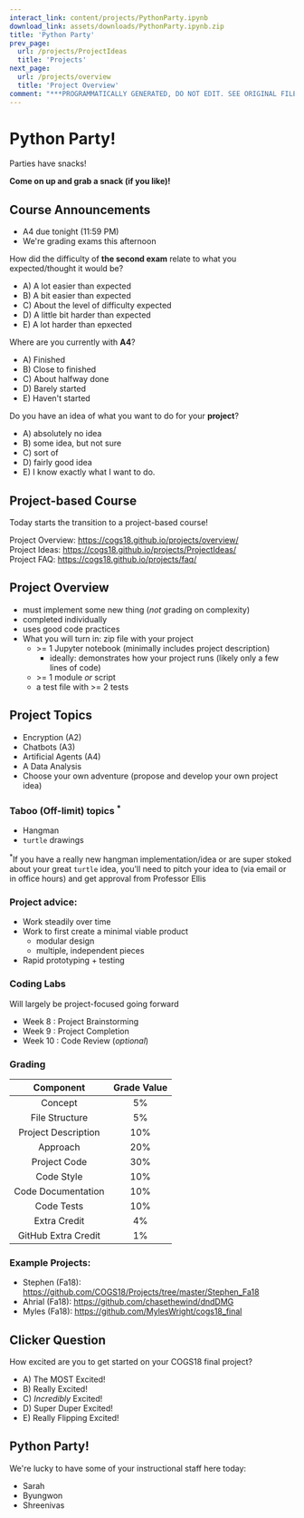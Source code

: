 ```yaml
---
interact_link: content/projects/PythonParty.ipynb
download_link: assets/downloads/PythonParty.ipynb.zip
title: 'Python Party'
prev_page:
  url: /projects/ProjectIdeas
  title: 'Projects'
next_page:
  url: /projects/overview
  title: 'Project Overview'
comment: "***PROGRAMMATICALLY GENERATED, DO NOT EDIT. SEE ORIGINAL FILES IN /content***"
---
```


# Python Party!

Parties have snacks!

**Come on up and grab a snack (if you like)!**

## Course Announcements

- A4 due tonight (11:59 PM)
- We're grading exams this afternoon

How did the difficulty of **the second exam** relate to what you expected/thought it would be?

- A) A lot easier than expected
- B) A bit easier than expected
- C) About the level of difficulty expected
- D) A little bit harder than expected
- E) A lot harder than epxected

Where are you currently with **A4**?

- A) Finished
- B) Close to finished
- C) About halfway done
- D) Barely started
- E) Haven't started

Do you have an idea of what you want to do for your **project**?

- A) absolutely no idea
- B) some idea, but not sure
- C) sort of
- D) fairly good idea
- E) I know exactly what I want to do.

## Project-based Course

Today starts the transition to a project-based course!

Project Overview: https://cogs18.github.io/projects/overview/  
Project Ideas: https://cogs18.github.io/projects/ProjectIdeas/  
Project FAQ: https://cogs18.github.io/projects/faq/


## Project Overview
- must implement some new thing (_not_ grading on complexity)
- completed individually
- uses good code practices
- What you will turn in: zip file with your project
    - \>= 1 Jupyter notebook (minimally includes project description)
        - ideally: demonstrates how your project runs (likely only a few lines of code)
    - \>= 1 module _or_ script
    - a test file with \>= 2 tests



## Project Topics
- Encryption (A2)
- Chatbots (A3)
- Artificial Agents (A4)
- A Data Analysis
- Choose your own adventure (propose and develop your own project idea)

### Taboo (Off-limit) topics $^*$
- Hangman
- `turtle` drawings

$^*$If you have a really new hangman implementation/idea or are super stoked about your great `turtle` idea, you'll need to pitch your idea to (via email or in office hours) and get approval from Professor Ellis

### Project advice:
- Work steadily over time
- Work to first create a minimal viable product
    - modular design
    - multiple, independent pieces
- Rapid prototyping + testing

### Coding Labs

Will largely be project-focused going forward

- Week 8 : Project Brainstorming
- Week 9 : Project Completion
- Week 10 : Code Review (_optional_) 

### Grading
| Component        | Grade Value |
|:-------------: |:-----------:|
| Concept | 5% | 
| File Structure | 5% | 
| Project Description | 10% | 
| Approach | 20% | 
| Project Code | 30% | 
| Code Style | 10% | 
| Code Documentation | 10% | 
| Code Tests | 10% | 
| Extra Credit | 4% | 
| GitHub Extra Credit | 1% | 

### Example Projects:

* Stephen (Fa18): https://github.com/COGS18/Projects/tree/master/Stephen_Fa18
* Ahrial (Fa18): https://github.com/chasethewind/dndDMG
* Myles (Fa18): https://github.com/MylesWright/cogs18_final

## Clicker Question

How excited are you to get started on your COGS18 final project? 

- A) The MOST Excited!
- B) Really Excited!
- C) _Incredibly_ Excited!
- D) Super Duper Excited!
- E) Really Flipping Excited!

## Python Party!


We're lucky to have some of your instructional staff here today:

- Sarah
- Byungwon
- Shreenivas
